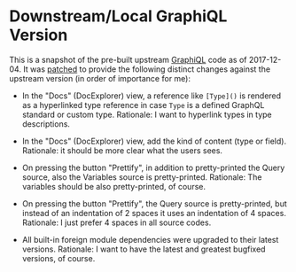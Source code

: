
Downstream/Local GraphiQL Version
=================================

This is a snapshot of the pre-built upstream [GraphiQL](https://github.com/graphql/graphiql) code as of 2017-12-04.
It was [patched](graphiql.diff) to provide the following distinct changes against the upstream version (in order
of importance for me):

- In the "Docs" (DocExplorer) view, a reference like `[Type]()` is
  rendered as a hyperlinked type reference in case `Type` is a defined
  GraphQL standard or custom type.
  Rationale: I want to hyperlink types in type descriptions.

- In the "Docs" (DocExplorer) view, add the kind of content (type or field).
  Rationale: it should be more clear what the users sees.

- On pressing the button "Prettify", in addition to pretty-printed the Query source,
  also the Variables source is pretty-printed.
  Rationale: The variables should be also pretty-printed, of course.

- On pressing the button "Prettify", the Query source is pretty-printed,
  but instead of an indentation of 2 spaces it uses an indentation of 4 spaces.
  Rationale: I just prefer 4 spaces in all source codes.

- All built-in foreign module dependencies were upgraded to their latest versions.
  Rationale: I want to have the latest and greatest bugfixed versions, of course.

